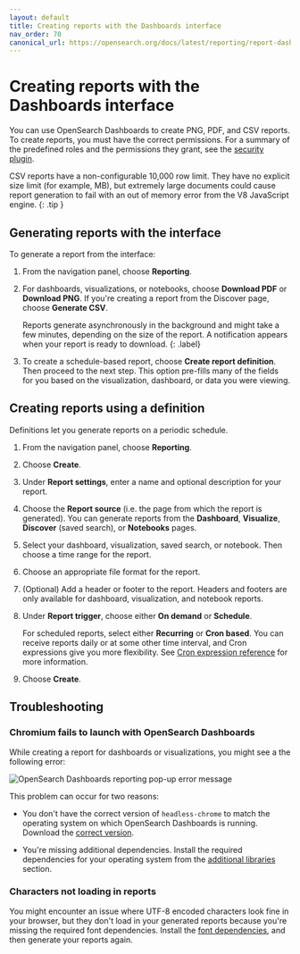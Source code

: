 ```yaml
---
layout: default
title: Creating reports with the Dashboards interface
nav_order: 70
canonical_url: https://opensearch.org/docs/latest/reporting/report-dashboard-index/
---
```



# Creating reports with the Dashboards interface

You can use OpenSearch Dashboards to create PNG, PDF, and CSV reports. To create reports, you must have the correct permissions. For a summary of the predefined roles and the permissions they grant, see the [security plugin]({{site.url}}{{site.baseurl}}/security/access-control/users-roles#predefined-roles).

CSV reports have a non-configurable 10,000 row limit. They have no explicit size limit (for example, MB), but extremely large documents could cause report generation to fail with an out of memory error from the V8 JavaScript engine.
{: .tip }

## Generating reports with the interface

To generate a report from the interface:

1. From the navigation panel, choose **Reporting**.
2. For dashboards, visualizations, or notebooks, choose **Download PDF** or **Download PNG**. If you're creating a report from the Discover page, choose **Generate CSV**.

   Reports generate asynchronously in the background and might take a few minutes, depending on the size of the report. A notification appears when your report is ready to download.
   {: .label}

3. To create a schedule-based report, choose **Create report definition**. Then proceed to the next step. This option pre-fills many of the fields for you based on the visualization, dashboard, or data you were viewing.


## Creating reports using a definition

Definitions let you generate reports on a periodic schedule.

1. From the navigation panel, choose **Reporting**.
1. Choose **Create**.
1. Under **Report settings**, enter a name and optional description for your report.
1. Choose the **Report source** (i.e. the page from which the report is generated). You can generate reports from the **Dashboard**, **Visualize**, **Discover** (saved search), or **Notebooks** pages.
1. Select your dashboard, visualization, saved search, or notebook. Then choose a time range for the report.
1. Choose an appropriate file format for the report.
1. (Optional) Add a header or footer to the report. Headers and footers are only available for dashboard, visualization, and notebook reports.
1. Under **Report trigger**, choose either **On demand** or **Schedule**.

   For scheduled reports, select either **Recurring** or **Cron based**. You can receive reports daily or at some other time interval, and Cron expressions give you more flexibility. See [Cron expression reference]({{site.url}}{{site.baseurl}}/monitoring-plugins/alerting/cron/) for more information.

2. Choose **Create**.

## Troubleshooting

### Chromium fails to launch with OpenSearch Dashboards

While creating a report for dashboards or visualizations, you might see a the following error:

![OpenSearch Dashboards reporting pop-up error message]({{site.url}}{{site.baseurl}}/images/reporting-error.png)

This problem can occur for two reasons:

- You don't have the correct version of `headless-chrome` to match the operating system on which OpenSearch Dashboards is running. Download the [correct version](https://github.com/opensearch-project/reporting/releases/tag/chromium-1.12.0.0).

- You're missing additional dependencies. Install the required dependencies for your operating system from the [additional libraries](https://github.com/opensearch-project/dashboards-reports/blob/1.x/dashboards-reports/rendering-engine/headless-chrome/README.md#additional-libaries) section.

### Characters not loading in reports

You might encounter an issue where UTF-8 encoded characters look fine in your browser, but they don't load in your generated reports because you're missing the required font dependencies. Install the [font dependencies](https://github.com/opensearch-project/dashboards-reports#missing-font-dependencies), and then generate your reports again.
